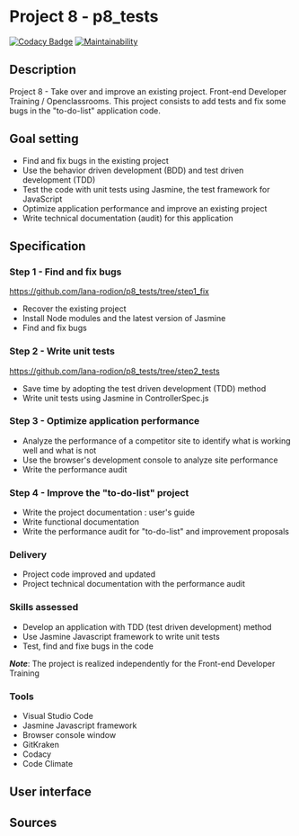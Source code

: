 # Project 8 - p8_tests

[![Codacy Badge](https://app.codacy.com/project/badge/Grade/dc97ca1743d1473f933a63a6f7f91f94)](https://www.codacy.com/gh/lana-rodion/p8_tests/dashboard?utm_source=github.com&amp;utm_medium=referral&amp;utm_content=lana-rodion/p8_tests&amp;utm_campaign=Badge_Grade)
[![Maintainability](https://api.codeclimate.com/v1/badges/fa1c0fa422ba0ce53682/maintainability)](https://codeclimate.com/github/lana-rodion/p8_tests/maintainability)

## Description

Project 8 - Take over and improve an existing project.
Front-end Developer Training / Openclassrooms.
This project consists to add tests and fix some bugs in the "to-do-list" application code.

## Goal setting

*   Find and fix bugs in the existing project
*   Use the behavior driven development (BDD) and test driven development (TDD) 
*   Test the code with unit tests using Jasmine, the test framework for JavaScript 
*   Optimize application performance and improve an existing project
*   Write technical documentation (audit) for this application

## Specification

### Step 1 - Find and fix bugs 
<https://github.com/lana-rodion/p8_tests/tree/step1_fix>

*   Recover the existing project 
*   Install Node modules and the latest version of Jasmine
*   Find and fix bugs

### Step 2 - Write unit tests
<https://github.com/lana-rodion/p8_tests/tree/step2_tests>

*   Save time by adopting the test driven development (TDD) method 
*   Write unit tests using Jasmine in ControllerSpec.js    
### Step 3 - Optimize application performance 

*   Analyze the performance of a competitor site to identify what is working well and what is not 
*   Use the browser's development console to analyze site performance
*   Write the performance audit 

### Step 4 - Improve the "to-do-list" project  

*   Write the project documentation : user's guide
*   Write functional documentation
*   Write the performance audit for "to-do-list" and improvement proposals
### Delivery

*   Project code improved and updated
*   Project technical documentation with the performance audit 

### Skills assessed

*   Develop an application with TDD (test driven development) method 
*   Use Jasmine Javascript framework to write unit tests
*   Test, find and fixe bugs in the code

***Note***: The project is realized independently for the Front-end Developer Training

### Tools

*   Visual Studio Code
*   Jasmine Javascript framework
*   Browser console window
*   GitKraken
*   Codacy
*   Code Climate

## User interface

## Sources
